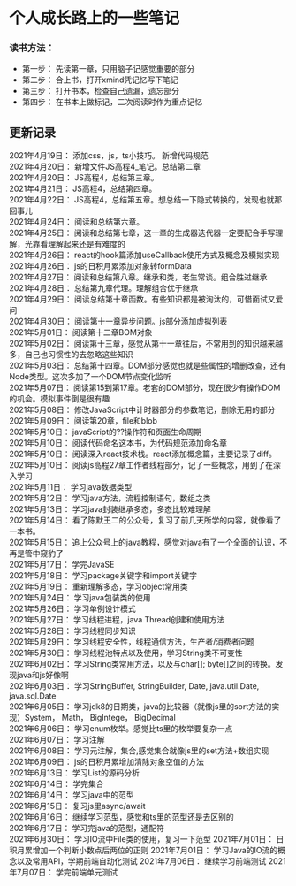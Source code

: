 # 个人成长路上的一些笔记

### 读书方法：
  - 第一步： 先读第一章，只用脑子记感觉重要的部分
  - 第二步： 合上书，打开xmind凭记忆写下笔记
  - 第三步： 打开书本，检查自己遗漏，遗忘部分
  - 第四步： 在书本上做标记，二次阅读时作为重点记忆


## 更新记录
  2021年4月19日： 添加css，js，ts小技巧。 新增代码规范 <br>
  2021年4月20日： 新增文件JS高程4_笔记。总结第二章 <br>
  2021年4月20日： JS高程4，总结第三章。<br>
  2021年4月21日： JS高程4，总结第四章。<br>
  2021年4月22日： JS高程4，总结第五章。想总结一下隐式转换的，发现也就那回事儿<br>
  2021年4月24日： 阅读和总结第六章。<br>
  2021年4月25日： 阅读和总结第七章，这一章的生成器迭代器一定要配合手写理解，光靠看理解起来还是有难度的<br>
  2021年4月26日： react的hook篇添加useCallback使用方式及概念及模拟实现<br> 
  2021年4月26日： js的日积月累添加对象转formData<br> 
  2021年4月27日： 阅读和总结第八章。继承和类，老生常谈。组合胜过继承<br>
  2021年4月28日： 总结第九章代理。理解组合优于继承<br>
  2021年4月29日： 阅读总结第十章函数。有些知识都是被淘汰的，可惜面试又爱问<br>
  2021年4月30日： 阅读第十一章异步问题。js部分添加虚拟列表<br>
  2021年5月01日： 阅读第十二章BOM对象<br>
  2021年5月02日： 阅读第十三章，感觉从第十一章往后，不常用到的知识越来越多，自己也习惯性的去忽略这些知识<br>
  2021年5月03日： 总结第十四章。DOM部分感觉也就是些属性的增删改查，还有Node类型。这次多加了一个DOM节点变化监听<br>
  2021年5月07日： 阅读第15到第17章。老套的DOM部分，现在很少有操作DOM的机会。模拟事件倒是很有趣<br>
  2021年5月08日： 修改JavaScript中计时器部分的参数笔记，删除无用的部分<br>
  2021年5月09日： 阅读第20章，file和blob<br>
  2021年5月10日： javaScript的??操作符和页面生命周期<br>
  2021年5月10日： 阅读代码命名这本书，为代码规范添加命名章<br>
  2021年5月10日： 阅读深入react技术栈。react添加概念篇，主要记录了diff。<br>
  2021年5月10日： 阅读js高程27章工作者线程部分，记了一些概念，用到了在深入学习<br>
  2021年5月11日： 学习java数据类型<br>
  2021年5月12日： 学习java方法，流程控制语句，数组之类<br>
  2021年5月13日： 学习java封装继承多态，多态比较难理解<br>
  2021年5月14日： 看了陈默王二的公众号，复习了前几天所学的内容，就像看了一本书。<br>
  2021年5月15日： 追上公众号上的java教程，感觉对java有了一个全面的认识，不再是管中窥豹了<br>
  2021年5月17日： 学完JavaSE<br>
  2021年5月18日： 学习package关键字和import关键字<br>
  2021年5月19日： 重新理解多态，学习object常用类<br>
  2021年5月24日： 学习java包装类的使用<br>
  2021年5月26日： 学习单例设计模式<br>
  2021年5月27日： 学习线程进程，java Thread创建和使用方法<br>
  2021年5月28日： 学习线程同步知识<br>
  2021年5月29日： 学习线程安全性，线程通信方法，生产者/消费者问题<br>
  2021年5月30日： 学习线程池特点以及使用，学习String类不可变性<br>
  2021年6月02日： 学习String类常用方法，以及与char[]; byte[]之间的转换。发现java和js好像啊<br>
  2021年6月03日： 学习StringBuffer, StringBuilder, Date, java.util.Date, java.sql.Date<br>
  2021年6月05日： 学习jdk8的日期类，java的比较器（就像js里的sort方法的实现）System， Math， BigIntege， BigDecimal<br>
  2021年6月06日： 学习enum枚举。感觉比ts里的枚举要复杂一点<br>
  2021年6月07日： 学习注解<br>
  2021年6月08日： 学习元注解，集合,感觉集合就像js里的set方法+数组实现<br>
  2021年6月09日： js的日积月累增加清除对象空值的方法<br>
  2021年6月13日： 学习List的源码分析<br>
  2021年6月14日： 学完集合<br>
  2021年6月14日： 学习java中的范型<br>
  2021年6月15日： 复习js里async/await<br>
  2021年6月16日： 继续学习范型，感觉和ts里的范型还是去区别的<br>
  2021年6月17日： 学习完java的范型，通配符<br>
  2021年6月30日： 学习IO流中File类的使用，复习一下范型
  2021年7月01日： 日积月累增加一个判断小数点后两位的正则
  2021年7月01日： 学习Java的IO流的概念以及常用API，学期前端自动化测试
  2021年7月06日： 继续学习前端测试
  2021年7月07日： 学完前端单元测试
